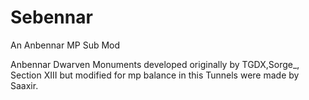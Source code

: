 # Sebennar
An Anbennar MP Sub Mod 

Anbennar Dwarven Monuments developed originally by TGDX,Sorge_, Section XIII but modified for mp balance in this
Tunnels were made by Saaxir.
